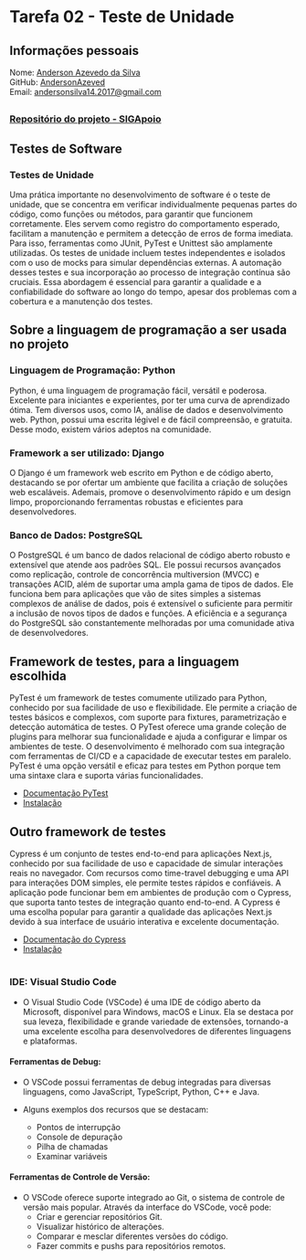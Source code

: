 # Tarefa 02 - Teste de Unidade

###

## Informações pessoais
Nome: [Anderson Azevedo da Silva](https://github.com/AndersonAzeved) <br>
GitHub: [AndersonAzeved](https://github.com/AndersonAzeved)<br>
Email: andersonsilva14.2017@gmail.com

##
### [Repositório do projeto - SIGApoio](https://github.com/tgo-mas/SIGApoio)<br>
##
## Testes de Software

### Testes de Unidade
Uma prática importante no desenvolvimento de software é o teste de unidade, que se concentra em verificar individualmente pequenas partes do código, como funções ou métodos, para garantir que funcionem corretamente. Eles servem como registro do comportamento esperado, facilitam a manutenção e permitem a detecção de erros de forma imediata. Para isso, ferramentas como JUnit, PyTest e Unittest são amplamente utilizadas. Os testes de unidade incluem testes independentes e isolados com o uso de mocks para simular dependências externas. A automação desses testes e sua incorporação ao processo de integração contínua são cruciais. Essa abordagem é essencial para garantir a qualidade e a confiabilidade do software ao longo do tempo, apesar dos problemas com a cobertura e a manutenção dos testes.

## Sobre a linguagem de programação a ser usada no projeto

### Linguagem de Programação: Python
Python, é uma linguagem de programação fácil, versátil e poderosa. Excelente para iniciantes e experientes, por ter uma curva de aprendizado ótima. Tem diversos usos, como IA, análise de dados e desenvolvimento web. Python, possui uma escrita légivel e de fácil compreensão, e gratuita. Desse modo, existem vários adeptos na comunidade. 

### Framework a ser utilizado: Django 
O Django é um framework web escrito em Python e de código aberto, destacando se por ofertar um ambiente que facilita a criação de soluções web escaláveis. Ademais, promove o desenvolvimento rápido e um design limpo, proporcionando ferramentas robustas e eficientes para desenvolvedores.

### Banco de Dados: PostgreSQL
O PostgreSQL é um banco de dados relacional de código aberto robusto e extensível que atende aos padrões SQL. Ele possui recursos avançados como replicação, controle de concorrência multiversion (MVCC) e transações ACID, além de suportar uma ampla gama de tipos de dados. Ele funciona bem para aplicações que vão de sites simples a sistemas complexos de análise de dados, pois é extensível o suficiente para permitir a inclusão de novos tipos de dados e funções. A eficiência e a segurança do PostgreSQL são constantemente melhoradas por uma comunidade ativa de desenvolvedores.

## Framework de testes, para a linguagem escolhida
PyTest é um framework de testes comumente utilizado para Python, conhecido por sua facilidade de uso e flexibilidade. Ele permite a criação de testes básicos e complexos, com suporte para fixtures, parametrização e detecção automática de testes. O PyTest oferece uma grande coleção de plugins para melhorar sua funcionalidade e ajuda a configurar e limpar os ambientes de teste. O desenvolvimento é melhorado com sua integração com ferramentas de CI/CD e a capacidade de executar testes em paralelo. PyTest é uma opção versátil e eficaz para testes em Python porque tem uma sintaxe clara e suporta várias funcionalidades.
* [Documentação PyTest](https://docs.pytest.org/en/stable/contents.html)
* [Instalação](https://docs.pytest.org/en/stable/getting-started.html)

## Outro framework de testes
Cypress é um conjunto de testes end-to-end para aplicações Next.js, conhecido por sua facilidade de uso e capacidade de simular interações reais no navegador. Com recursos como time-travel debugging e uma API para interações DOM simples, ele permite testes rápidos e confiáveis. A aplicação pode funcionar bem em ambientes de produção com o Cypress, que suporta tanto testes de integração quanto end-to-end. A Cypress é uma escolha popular para garantir a qualidade das aplicações Next.js devido à sua interface de usuário interativa e excelente documentação.
* [Documentação do Cypress](https://docs.cypress.io/guides/overview/why-cypress)
* [Instalação](https://docs.cypress.io/guides/getting-started/installing-cypress)

#

### IDE: Visual Studio Code
* O Visual Studio Code (VSCode) é uma IDE de código aberto da Microsoft, disponível para Windows, macOS e Linux. Ela se destaca por sua leveza, flexibilidade e grande variedade de extensões, tornando-a uma excelente escolha para desenvolvedores de diferentes linguagens e plataformas.

#### Ferramentas de Debug: 
* O VSCode possui ferramentas de debug integradas para diversas linguagens, como JavaScript, TypeScript, Python, C++ e Java. 

* Alguns exemplos dos recursos que se destacam: 
    * Pontos de interrupção 
    * Console de depuração 
    * Pilha de chamadas 
    * Examinar variáveis


#### Ferramentas de Controle de Versão:
* O VSCode oferece suporte integrado ao Git, o sistema de controle de versão mais popular. Através da interface do VSCode, você pode:
    * Criar e gerenciar repositórios Git.
    * Visualizar histórico de alterações.
    * Comparar e mesclar diferentes versões do código.
    * Fazer commits e pushs para repositórios remotos.
